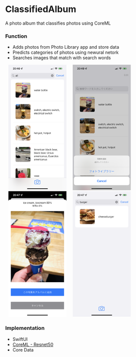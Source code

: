 # ClassifiedAlbum
A photo album that classifies photos using CoreML

### Function
- Adds photos from Photo Library app and store data
- Predicts categories of photos using newural netork
- Searches images that match with search words

<img src="https://github.com/khhk10/ClassifiedAlbum/blob/main/demoimages/CA_image_1.PNG" height="400" hspace="10"><img src="https://github.com/khhk10/ClassifiedAlbum/blob/main/demoimages/CA_image_3.PNG" height="400" hspace="10"><img src="https://github.com/khhk10/ClassifiedAlbum/blob/main/demoimages/CA_image_4.PNG" height="400" hspace="10"><img src="https://github.com/khhk10/ClassifiedAlbum/blob/main/demoimages/CA_image_2.PNG" height="400" hspace="10">

### Implementation
- SwiftUI
- [CoreML - Resnet50](https://developer.apple.com/jp/machine-learning/models/)
- Core Data
